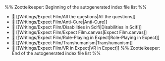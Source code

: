 %% Zoottelkeeper: Beginning of the autogenerated index file list  %%
- 📄 [[Writings/Expect Film/All the questions|All the questions]]
- 📄 [[Writings/Expect Film/Anti-Cure|Anti-Cure]]
- 📄 [[Writings/Expect Film/Disabilities in Scifi|Disabilities in Scifi]]
- 📄 [[Writings/Expect Film/Expect Film.canvas|Expect Film.canvas]]
- 📄 [[Writings/Expect Film/Role-Playing in Expect|Role-Playing in Expect]]
- 📄 [[Writings/Expect Film/Transhumanism|Transhumanism]]
- 📄 [[Writings/Expect Film/VR in Expect|VR in Expect]]
%% Zoottelkeeper: End of the autogenerated index file list  %%
